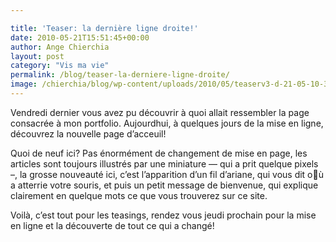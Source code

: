 ```yaml
---

title: 'Teaser: la dernière ligne droite!'
date: 2010-05-21T15:51:45+00:00
author: Ange Chierchia
layout: post
category: "Vis ma vie"
permalink: /blog/teaser-la-derniere-ligne-droite/
image: /chierchia/blog/wp-content/uploads/2010/05/teaserv3-d-21-05-10-390x288.jpg
---
```

Vendredi dernier vous avez pu découvrir à quoi allait ressembler la page consacrée à mon portfolio. Aujourdhui, à quelques jours de la mise en ligne, découvrez la nouvelle page d&rsquo;acceuil!<!--more-->

Quoi de neuf ici? Pas énormément de changement de mise en page, les articles sont toujours illustrés par une miniature &#8212; qui a prit quelque pixels &#8211;, la grosse nouveauté ici, c&rsquo;est l&rsquo;apparition d&rsquo;un fil d&rsquo;ariane, qui vous dit où a atterrie votre souris, et puis un petit message de bienvenue, qui explique clairement en quelque mots ce que vous trouverez sur ce site.

Voilà, c&rsquo;est tout pour les teasings, rendez vous jeudi prochain pour la mise en ligne et la découverte de tout ce qui a changé!

<img class="aligncenter size-full wp-image-777" title="teaserv3-d-21-05-10" src="http://i0.wp.com/chierchia.fr/chierchia/blog/wp-content/uploads/2010/05/teaserv3-d-21-05-10.jpg?fit=390%2C308" alt="" data-recalc-dims="1" />